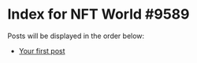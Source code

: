 # Index for NFT World #9589
Posts will be displayed in the order below:

- [Your first post](./001-first.md)

